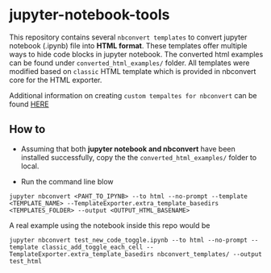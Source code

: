 # jupyter-notebook-tools

This repository contains several `nbconvert templates` to convert jupyter notebook (.ipynb) file into **HTML format**. These templates offer multiple ways to hide code blocks in jupyter notebook. The converted html examples can be found under `converted_html_examples/` folder. All templates were modified based on `classic` HTML template which is provided in nbconvert core for the HTML exporter.

Additional information on creating `custom tempaltes for nbconvert` can be found [HERE](https://nbconvert.readthedocs.io/en/latest/customizing.html)

## How to
- Assuming that both **jupyter notebook and nbconvert** have been installed successfully, copy the the `converted_html_examples/` folder to local.

- Run the command line blow
```
jupyter nbconvert <PAHT_TO_IPYNB> --to html --no-prompt --template <TEMPLATE_NAME> --TemplateExporter.extra_template_basedirs <TEMPLATES_FOLDER> --output <OUTPUT_HTML_BASENAME>
```
A real example using the notebook inside this repo would be 
```
jupyter nbconvert test_new_code_toggle.ipynb --to html --no-prompt --template classic_add_toggle_each_cell --TemplateExporter.extra_template_basedirs nbconvert_templates/ --output test_html
```
